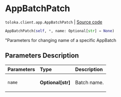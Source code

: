 # AppBatchPatch
`toloka.client.app.AppBatchPatch` | [Source code](https://github.com/Toloka/toloka-kit/blob/v1.1.3/src/client/app/__init__.py#L275)

```python
AppBatchPatch(self, *, name: Optional[str] = None)
```

"Parameters for changing name of a specific AppBatch

## Parameters Description

| Parameters | Type | Description |
| :----------| :----| :-----------|
`name`|**Optional\[str\]**|<p>Batch name.</p>
